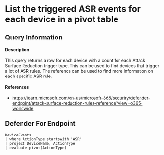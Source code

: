 # List the triggered ASR events for each device in a pivot table

## Query Information

#### Description
This query returns a row for each device with a count for each Attack Surface Reduction trigger type. This can be used to find devices that trigger a lot of ASR rules. The reference can be used to find more information on each specific ASR rule. 

#### References
- https://learn.microsoft.com/en-us/microsoft-365/security/defender-endpoint/attack-surface-reduction-rules-reference?view=o365-worldwide

## Defender For Endpoint
```
DeviceEvents
| where ActionType startswith 'ASR'
| project DeviceName, ActionType
| evaluate pivot(ActionType)
```
